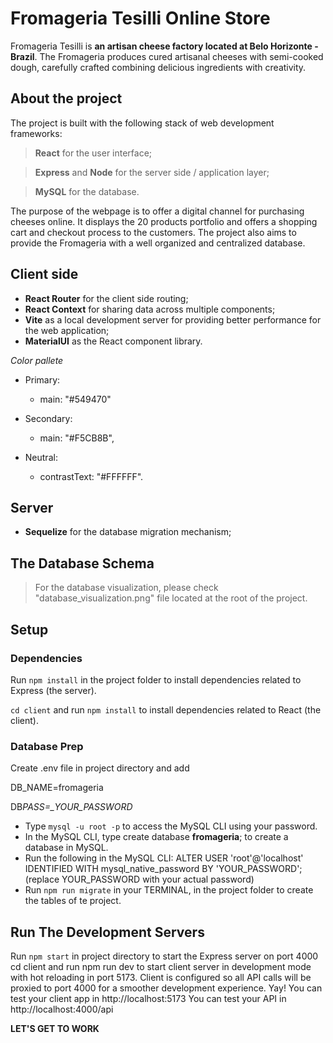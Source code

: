 # Fromageria Tesilli Online Store

Fromageria Tesilli is **an artisan cheese factory located at Belo Horizonte - Brazil**.
The Fromageria produces cured artisanal cheeses with semi-cooked dough, carefully crafted combining delicious ingredients with creativity.

## About the project

The project is built with the following stack of web development frameworks:

> **React** for the user interface;

> **Express** and **Node** for the server side / application layer;

> **MySQL** for the database.

The purpose of the webpage is to offer a digital channel for purchasing cheeses online. It displays the 20 products portfolio and offers a shopping cart and checkout process to the customers. The project also aims to provide the Fromageria with a well organized and centralized database.

## Client side

- **React Router** for the client side routing;
- **React Context** for sharing data across multiple components;
- **Vite** as a local development server for providing better performance for the web application;
- **MaterialUI** as the React component library.

_Color pallete_

- Primary:

  - main: "#549470"

- Secondary:

  - main: "#F5CB8B",

- Neutral:
  - contrastText: "#FFFFFF".

## Server

- **Sequelize** for the database migration mechanism;

## The Database Schema

> For the database visualization, please check "database_visualization.png" file located at the root of the project.

## Setup

### Dependencies

Run `npm install` in the project folder to install dependencies related to Express (the server).

`cd client` and run `npm install` to install dependencies related to React (the client).

### Database Prep

Create .env file in project directory and add

DB_NAME=fromageria

DB*PASS=\_YOUR_PASSWORD*

- Type `mysql -u root -p` to access the MySQL CLI using your password.
- In the MySQL CLI, type create database **fromageria**; to create a database in MySQL.
- Run the following in the MySQL CLI: ALTER USER 'root'@'localhost' IDENTIFIED WITH mysql_native_password BY 'YOUR_PASSWORD'; (replace YOUR_PASSWORD with your actual password)
- Run `npm run migrate` in your TERMINAL, in the project folder to create the tables of te project.

## Run The Development Servers

Run `npm start` in project directory to start the Express server on port 4000
cd client and run npm run dev to start client server in development mode with hot reloading in port 5173.
Client is configured so all API calls will be proxied to port 4000 for a smoother development experience. Yay!
You can test your client app in http://localhost:5173
You can test your API in http://localhost:4000/api

**LET'S GET TO WORK**
